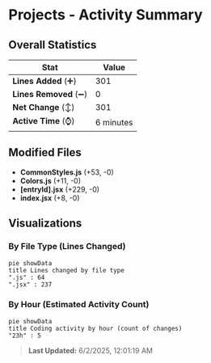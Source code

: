 # Projects - Activity Summary 

## Overall Statistics

| Stat                   | Value                                                             |
| ---------------------- | ----------------------------------------------------------------- |
| **Lines Added** (➕)   | 301                                          |
| **Lines Removed** (➖) | 0                                        |
| **Net Change** (↕)    | 301                |
| **Active Time** (⌚)   | 6 minutes |


## Modified Files
- **CommonStyles.js** (+53, -0)
- **Colors.js** (+11, -0)
- **[entryId].jsx** (+229, -0)
- **index.jsx** (+8, -0)

## Visualizations

### By File Type (Lines Changed)

```mermaid
pie showData
title Lines changed by file type
".js" : 64
".jsx" : 237
```

### By Hour (Estimated Activity Count)

```mermaid
pie showData
title Coding activity by hour (count of changes)
"23h" : 5
```


> **Last Updated:** 6/2/2025, 12:01:19 AM